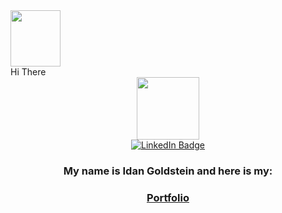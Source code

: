 <div align="Left">
  <img src="https://media.giphy.com/media/26xBwdIuRJiAIqHwA/giphy.gif" width="80" height="90"/>
 </div> Hi There

<div id="header" align="center">
  <img src="https://media.giphy.com/media/HUplkVCPY7jTW/giphy.gif" width="100"/>
</div>
<div id="badges", align="center">
  <a href= "https://www.linkedin.com/in/idan-goldstein">
    <img src="https://img.shields.io/badge/LinkedIn-blue?style=for-the-badge&logo=linkedin&logoColor=white" alt="LinkedIn Badge"/>
  </a>
  

    
  <h3> My name is Idan Goldstein
    and here is my:<h3>
      
  [Portfolio](https://github.com/idangold1212/Portfolio)
